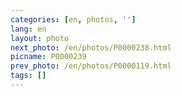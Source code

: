 ```yaml
---
categories: [en, photos, '']
lang: en
layout: photo
next_photo: /en/photos/P0000238.html
picname: P0000239
prev_photo: /en/photos/P0000119.html
tags: []
---
```

